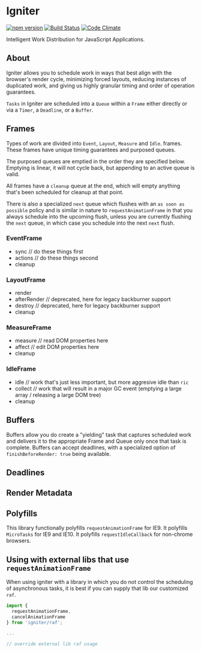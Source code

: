 # Igniter

[![npm version](https://badge.fury.io/js/igniter-core.svg)](http://badge.fury.io/js/igniter-core)
[![Build Status](https://travis-ci.org/runspired/igniter.svg)](https://travis-ci.org/runspired/igniter)
[![Code Climate](https://codeclimate.com/github/runspired/igniter/badges/gpa.svg)](https://codeclimate.com/github/runspired/igniter)

Intelligent Work Distribution for JavaScript Applications.

## About

Igniter allows you to schedule work in ways that best align with
the browser's render cycle, minimizing forced layouts, reducing
instances of duplicated work, and giving us highly granular timing
and order of operation guarantees.

`Tasks` in Igniter are scheduled into a `Queue` within a `Frame` either
directly or via a `Timer`, a `Deadline`, or a `Buffer`.

## Frames

Types of work are divided into `Event`, `Layout`, `Measure` and `Idle`.
frames. These frames have unique timing guarantees and purposed queues.

The purposed queues are emptied in the order they are specified below.
Emptying is linear, it will not cycle back, but appending to an active
queue is valid.

All frames have a `cleanup` queue at the end, which will empty anything
that's been scheduled for cleanup at that point.

There is also a specialized `next` queue which flushes with an `as soon
as possible` policy and is similar in nature to `requestAnimationFrame`
in that you always schedule into the upcoming flush, unless you are
currently flushing the `next` queue, in which case you schedule into the
next `next` flush.

### EventFrame

- sync // do these things first
- actions // do these things second
- cleanup

### LayoutFrame

- render
- afterRender // deprecated, here for legacy backburner support
- destroy // deprecated, here for legacy backburner support
- cleanup

### MeasureFrame

- measure // read DOM properties here
- affect // edit DOM properties here
- cleanup

### IdleFrame

- idle // work that's just less important, but more aggresive idle than `ric`
- collect // work that will result in a major GC event (emptying a large array / releasing a large DOM tree)
- cleanup

## Buffers

Buffers allow you do create a "yielding" task that captures scheduled work
and delivers it to the appropriate Frame and Queue only once that task
is complete.  Buffers can accept deadlines, with a specialized option of
`finishBeforeRender: true` being available.

## Deadlines

## Render Metadata

## Polyfills

This library functionally polyfills `requestAnimationFrame` for IE9.
It polyfills `MicroTasks` for IE9 and IE10.
It polyfills `requestIdleCallback` for non-chrome browsers.

## Using with external libs that use `requestAnimationFrame`

When using igniter with a library in which you do not control the scheduling
of asynchronous tasks, it is best if you can supply that lib our customized
`raf`.

```js
import {
  requestAnimationFrame,
  cancelAnimationFrame
} from 'igniter/raf';

...

// override external lib raf usage
```
